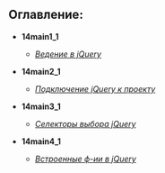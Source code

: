 ## Оглавление:  
- **14main1_1**
    - [*Ведение в jQuery*][1]

- **14main2_1**
    - [*Подключение jQuery к проекту*][2]

- **14main3_1**
    - [*Селекторы выбора jQuery*][3]

- **14main4_1**
    - [*Встроенные ф-ии в jQuery*][4]




[1]:https://github.com/InsPekToP/14_module_lessons/tree/master/14main1_1
[2]:https://github.com/InsPekToP/14_module_lessons/blob/master/14main2_1/js/index.js
[3]:https://github.com/InsPekToP/14_module_lessons/blob/master/14main3_1/index.html
[4]:https://github.com/InsPekToP/14_module_lessons/blob/master/14main4_1/index.html
[5]:
[6]: